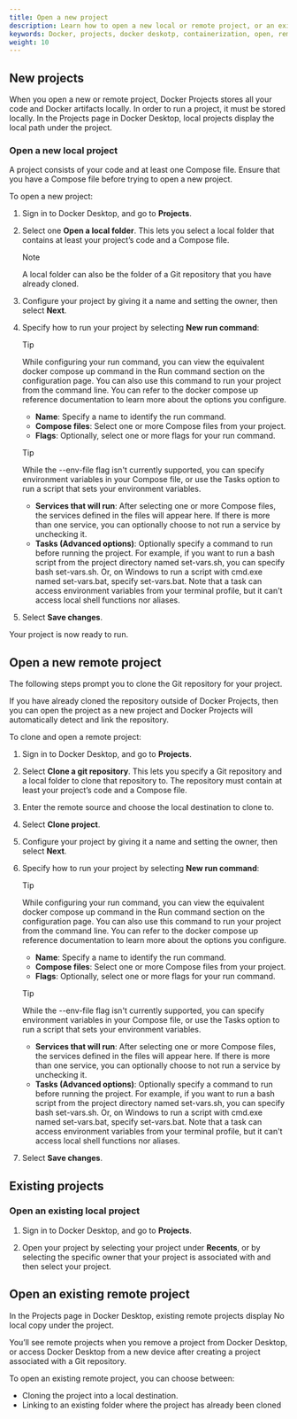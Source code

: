 ```yaml
---
title: Open a new project
description: Learn how to open a new local or remote project, or an existing project in Docker Projects. 
keywords: Docker, projects, docker deskotp, containerization, open, remote, local
weight: 10
---
```


## New projects

When you open a new or remote project, Docker Projects stores all your code and Docker artifacts locally. In order to run a project, it must be stored locally. In the Projects page in Docker Desktop, local projects display the local path under the project.

### Open a new local project

A project consists of your code and at least one Compose file. Ensure that you have a Compose file before trying to open a new project.

To open a new project:

1. Sign in to Docker Desktop, and go to **Projects**.

2. Select one **Open a local folder**. This lets you select a local folder that contains at least your project’s code and a Compose file.

   > [!NOTE]
   >
   > A local folder can also be the folder of a Git repository that you have already cloned. 

3. Configure your project by giving it a name and setting the owner, then select **Next**.

4. Specify how to run your project by selecting **New run command**:

   > [!TIP]
   >
   > While configuring your run command, you can view the equivalent docker compose up command in the Run command section on the configuration page. You can also use this command to run your project from the command line. You can refer to the docker compose up reference documentation to learn more about the options you configure. 

   - **Name**: Specify a name to identify the run command.
   - **Compose files**: Select one or more Compose files from your project. 
   - **Flags**: Optionally, select one or more flags for your run command.

   > [!TIP]
   > 
   > While the --env-file flag isn't currently supported, you can specify environment variables in your Compose file, or use the Tasks option to run a script that sets your environment variables. 

   - **Services that will run**: After selecting one or more Compose files, the services defined in the files will appear here. If there is more than one service, you can optionally choose to not run a service by unchecking it.
   - **Tasks (Advanced options)**: Optionally specify a command to run before running the project. For example, if you want to run a bash script from the project directory named set-vars.sh, you can specify bash set-vars.sh. Or, on Windows to run a script with cmd.exe named set-vars.bat, specify set-vars.bat. Note that a task can access environment variables from your terminal profile, but it can't access local shell functions nor aliases.

5. Select **Save changes**.

Your project is now ready to run. 

## Open a new remote project

The following steps prompt you to clone the Git repository for your project. 

If  you have already cloned the repository outside of Docker Projects, then you can open the project as a new project and Docker Projects will automatically detect and link the repository.

To clone and open a remote project:

1. Sign in to Docker Desktop, and go to **Projects**.

2. Select **Clone a git repository**. This lets you specify a Git repository and a local folder to clone that repository to. The repository must contain at least your project’s code and a Compose file.

3. Enter the remote source and choose the local destination to clone to. 

4. Select **Clone project**.

5. Configure your project by giving it a name and setting the owner, then select **Next**.

6. Specify how to run your project by selecting **New run command**:

   > [!TIP]
   >
   > While configuring your run command, you can view the equivalent docker compose up command in the Run command section on the configuration page. You can also use this command to run your project from the command line. You can refer to the docker compose up reference documentation to learn more about the options you configure. 

   - **Name**: Specify a name to identify the run command.
   - **Compose files**: Select one or more Compose files from your project. 
   - **Flags**: Optionally, select one or more flags for your run command.

   > [!TIP]
   > 
   > While the --env-file flag isn't currently supported, you can specify environment variables in your Compose file, or use the Tasks option to run a script that sets your environment variables. 

   - **Services that will run**: After selecting one or more Compose files, the services defined in the files will appear here. If there is more than one service, you can optionally choose to not run a service by unchecking it.
   - **Tasks (Advanced options)**: Optionally specify a command to run before running the project. For example, if you want to run a bash script from the project directory named set-vars.sh, you can specify bash set-vars.sh. Or, on Windows to run a script with cmd.exe named set-vars.bat, specify set-vars.bat. Note that a task can access environment variables from your terminal profile, but it can't access local shell functions nor aliases.

7. Select **Save changes**.

## Existing projects

### Open an existing local project

1. Sign in to Docker Desktop, and go to **Projects**.

2. Open your project by selecting your project under **Recents**, or by selecting the specific owner that your project is associated with and then select your project. 

## Open an existing remote project

In the Projects page in Docker Desktop, existing remote projects display No local copy under the project. 

You’ll see remote projects when you remove a project from Docker Desktop, or access Docker Desktop from a new device after creating a project associated with a Git repository.

To open an existing remote project, you can choose between:

   - Cloning the project into a local destination. 
   - Linking to an existing folder where the project has already been cloned
